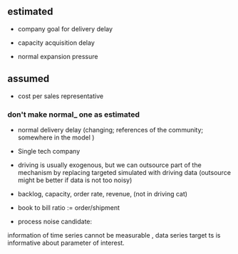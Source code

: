## estimated 
- company goal for delivery delay
- capacity acquisition delay

- normal expansion pressure

## assumed
- cost per sales representative
### don't make normal_ one as estimated
- normal delivery delay (changing; references of the community; somewhere in the model )

- Single tech company
- driving is usually exogenous, but we can outsource part of the mechanism by replacing targeted simulated with driving data (outsource might be better if data is not too noisy)
- backlog, capacity, order rate, revenue, (not in driving cat)

- book to bill ratio := order/shipment

- process noise candidate: 

information of time series cannot be measurable , data series 
target ts is informative about parameter of interest. 
